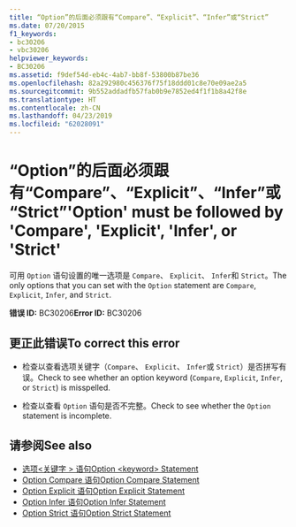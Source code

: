 ```yaml
---
title: “Option”的后面必须跟有“Compare”、“Explicit”、“Infer”或“Strict”
ms.date: 07/20/2015
f1_keywords:
- bc30206
- vbc30206
helpviewer_keywords:
- BC30206
ms.assetid: f9def54d-eb4c-4ab7-bb8f-53800b87be36
ms.openlocfilehash: 82a292980c456376f75f18ddd01c8e70e09ae2a5
ms.sourcegitcommit: 9b552addadfb57fab0b9e7852ed4f1f1b8a42f8e
ms.translationtype: HT
ms.contentlocale: zh-CN
ms.lasthandoff: 04/23/2019
ms.locfileid: "62028091"
---
```

# <a name="option-must-be-followed-by-compare-explicit-infer-or-strict"></a><span data-ttu-id="785af-102">“Option”的后面必须跟有“Compare”、“Explicit”、“Infer”或“Strict”</span><span class="sxs-lookup"><span data-stu-id="785af-102">'Option' must be followed by 'Compare', 'Explicit', 'Infer', or 'Strict'</span></span>
<span data-ttu-id="785af-103">可用 `Option` 语句设置的唯一选项是 `Compare`、 `Explicit`、 `Infer`和 `Strict`。</span><span class="sxs-lookup"><span data-stu-id="785af-103">The only options that you can set with the `Option` statement are `Compare`, `Explicit`, `Infer`, and `Strict`.</span></span>  
  
 <span data-ttu-id="785af-104">**错误 ID:** BC30206</span><span class="sxs-lookup"><span data-stu-id="785af-104">**Error ID:** BC30206</span></span>  
  
## <a name="to-correct-this-error"></a><span data-ttu-id="785af-105">更正此错误</span><span class="sxs-lookup"><span data-stu-id="785af-105">To correct this error</span></span>  
  
- <span data-ttu-id="785af-106">检查以查看选项关键字（`Compare`、 `Explicit`、 `Infer`或 `Strict`）是否拼写有误。</span><span class="sxs-lookup"><span data-stu-id="785af-106">Check to see whether an option keyword (`Compare`, `Explicit`, `Infer`, or `Strict`) is misspelled.</span></span>  
  
- <span data-ttu-id="785af-107">检查以查看 `Option` 语句是否不完整。</span><span class="sxs-lookup"><span data-stu-id="785af-107">Check to see whether the `Option` statement is incomplete.</span></span>  
  
## <a name="see-also"></a><span data-ttu-id="785af-108">请参阅</span><span class="sxs-lookup"><span data-stu-id="785af-108">See also</span></span>

- [<span data-ttu-id="785af-109">选项\<关键字 > 语句</span><span class="sxs-lookup"><span data-stu-id="785af-109">Option \<keyword> Statement</span></span>](../../visual-basic/language-reference/statements/option-keyword-statement.md)
- [<span data-ttu-id="785af-110">Option Compare 语句</span><span class="sxs-lookup"><span data-stu-id="785af-110">Option Compare Statement</span></span>](../../visual-basic/language-reference/statements/option-compare-statement.md)
- [<span data-ttu-id="785af-111">Option Explicit 语句</span><span class="sxs-lookup"><span data-stu-id="785af-111">Option Explicit Statement</span></span>](../../visual-basic/language-reference/statements/option-explicit-statement.md)
- [<span data-ttu-id="785af-112">Option Infer 语句</span><span class="sxs-lookup"><span data-stu-id="785af-112">Option Infer Statement</span></span>](../../visual-basic/language-reference/statements/option-infer-statement.md)
- [<span data-ttu-id="785af-113">Option Strict 语句</span><span class="sxs-lookup"><span data-stu-id="785af-113">Option Strict Statement</span></span>](../../visual-basic/language-reference/statements/option-strict-statement.md)
